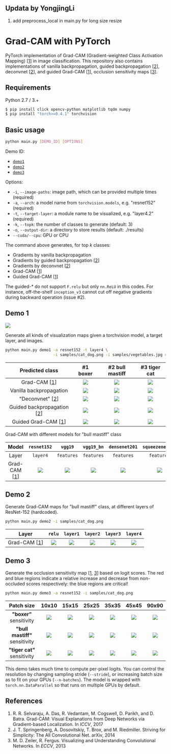 ## Updata by YongjingLi
1. add preprocess_local in main.py for long size resize



# Grad-CAM with PyTorch

PyTorch implementation of Grad-CAM (Gradient-weighted Class Activation Mapping) [[1](##references)] in image classification. This repository also contains implementations of vanilla backpropagation, guided backpropagation [[2](##references)], deconvnet [[2](##references)], and guided Grad-CAM [[1](##references)], occlusion sensitivity maps [[3](##references)].

## Requirements

Python 2.7 / 3.+

```bash
$ pip install click opencv-python matplotlib tqdm numpy
$ pip install "torch>=0.4.1" torchvision
```

## Basic usage

```sh
python main.py [DEMO_ID] [OPTIONS]
```

Demo ID:

* [`demo1`](#demo-1)
* [`demo2`](#demo-2)
* [`demo3`](#demo-3)

Options:

* ```-i```, ```--image-paths```: image path, which can be provided multiple times (required)
* ```-a```, ```--arch```: a model name from ```torchvision.models```, e.g. "resnet152" (required)
* ```-t```, ```--target-layer```: a module name to be visualized, e.g. "layer4.2" (required)
* ```-k```, ```--topk```: the number of classes to generate (default: 3)
* ```-o```, ```--output-dir```: a directory to store results (default: ./results)
* ```--cuda/--cpu```: GPU or CPU

The command above generates, for top *k* classes:

* Gradients by vanilla backpropagation
* Gradients by guided backpropagation [[2](##references)]
* Gradients by deconvnet [[2](##references)]
* Grad-CAM [[1](##references)]
* Guided Grad-CAM [[1](##references)]

The guided-* do not support `F.relu` but only `nn.ReLU` in this codes.
For instance, off-the-shelf `inception_v3` cannot cut off negative gradients during backward operation (issue #2).

## Demo 1

![](samples/cat_dog.png)

Generate all kinds of visualization maps given a torchvision model, a target layer, and images.

```bash
python main.py demo1 -a resnet152 -t layer4 \
                     -i samples/cat_dog.png -i samples/vegetables.jpg # You can add more images
```

|              Predicted class               |                       #1 boxer                        |                       #2 bull mastiff                        |                       #3 tiger cat                        |
| :----------------------------------------: | :---------------------------------------------------: | :----------------------------------------------------------: | :-------------------------------------------------------: |
|        Grad-CAM [[1](##references)]        |    ![](docs/0-resnet152-gradcam-layer4-boxer.png)     |    ![](docs/0-resnet152-gradcam-layer4-bull_mastiff.png)     |    ![](docs/0-resnet152-gradcam-layer4-tiger_cat.png)     |
|          Vanilla backpropagation           |        ![](docs/0-resnet152-vanilla-boxer.png)        |        ![](docs/0-resnet152-vanilla-bull_mastiff.png)        |        ![](docs/0-resnet152-vanilla-tiger_cat.png)        |
|      "Deconvnet" [[2](##references)]       |       ![](docs/0-resnet152-deconvnet-boxer.png)       |       ![](docs/0-resnet152-deconvnet-bull_mastiff.png)       |       ![](docs/0-resnet152-deconvnet-tiger_cat.png)       |
| Guided backpropagation [[2](##references)] |        ![](docs/0-resnet152-guided-boxer.png)         |        ![](docs/0-resnet152-guided-bull_mastiff.png)         |        ![](docs/0-resnet152-guided-tiger_cat.png)         |
|    Guided Grad-CAM [[1](##references)]     | ![](docs/0-resnet152-guided_gradcam-layer4-boxer.png) | ![](docs/0-resnet152-guided_gradcam-layer4-bull_mastiff.png) | ![](docs/0-resnet152-guided_gradcam-layer4-tiger_cat.png) |

Grad-CAM with different models for "bull mastiff" class

|            Model             |                    ```resnet152```                    |                     ```vgg19```                     |                     ```vgg19_bn```                     |                     ```densenet201```                     |                     ```squeezenet1_1```                     |
| :--------------------------: | :---------------------------------------------------: | :-------------------------------------------------: | :----------------------------------------------------: | :-------------------------------------------------------: | :---------------------------------------------------------: |
|            Layer             |                     ```layer4```                      |                   ```features```                    |                     ```features```                     |                      ```features```                       |                       ```features```                        |
| Grad-CAM [[1](##references)] | ![](docs/0-resnet152-gradcam-layer4-bull_mastiff.png) | ![](docs/0-vgg19-gradcam-features-bull_mastiff.png) | ![](docs/0-vgg19_bn-gradcam-features-bull_mastiff.png) | ![](docs/0-densenet201-gradcam-features-bull_mastiff.png) | ![](docs/0-squeezenet1_1-gradcam-features-bull_mastiff.png) |

## Demo 2

Generate Grad-CAM maps for "bull mastiff" class, at different layers of ResNet-152 (hardcoded).

```bash
python main.py demo2 -i samples/cat_dog.png
```

|            Layer             |                     ```relu```                      |                     ```layer1```                      |                     ```layer2```                      |                     ```layer3```                      |                     ```layer4```                      |
| :--------------------------: | :-------------------------------------------------: | :---------------------------------------------------: | :---------------------------------------------------: | :---------------------------------------------------: | :---------------------------------------------------: |
| Grad-CAM [[1](##references)] | ![](docs/0-resnet152-gradcam-relu-bull_mastiff.png) | ![](docs/0-resnet152-gradcam-layer1-bull_mastiff.png) | ![](docs/0-resnet152-gradcam-layer2-bull_mastiff.png) | ![](docs/0-resnet152-gradcam-layer3-bull_mastiff.png) | ![](docs/0-resnet152-gradcam-layer4-bull_mastiff.png) |

## Demo 3

Generate the occlusion sensitivity map [[1](##references), [3](##references)] based on logit scores.
The red and blue regions indicate a relative increase and decrease from non-occluded scores respectively: the blue regions are critical!

```bash
python main.py demo3 -a resnet152 -i samples/cat_dog.png
```

|           Patch size           |                         10x10                         |                         15x15                         |                         25x25                         |                         35x35                         |                         45x45                         |                         90x90                         |
| :----------------------------: | :---------------------------------------------------: | :---------------------------------------------------: | :---------------------------------------------------: | :---------------------------------------------------: | :---------------------------------------------------: | :---------------------------------------------------: |
|    **"boxer"** sensitivity     |    ![](docs/0-resnet152-sensitivity-10-boxer.png)     |    ![](docs/0-resnet152-sensitivity-15-boxer.png)     |    ![](docs/0-resnet152-sensitivity-25-boxer.png)     |    ![](docs/0-resnet152-sensitivity-35-boxer.png)     |    ![](docs/0-resnet152-sensitivity-45-boxer.png)     |    ![](docs/0-resnet152-sensitivity-90-boxer.png)     |
| **"bull mastiff"** sensitivity | ![](docs/0-resnet152-sensitivity-10-bull_mastiff.png) | ![](docs/0-resnet152-sensitivity-15-bull_mastiff.png) | ![](docs/0-resnet152-sensitivity-25-bull_mastiff.png) | ![](docs/0-resnet152-sensitivity-35-bull_mastiff.png) | ![](docs/0-resnet152-sensitivity-45-bull_mastiff.png) | ![](docs/0-resnet152-sensitivity-90-bull_mastiff.png) |
|  **"tiger cat"** sensitivity   |  ![](docs/0-resnet152-sensitivity-10-tiger_cat.png)   |  ![](docs/0-resnet152-sensitivity-15-tiger_cat.png)   |  ![](docs/0-resnet152-sensitivity-25-tiger_cat.png)   |  ![](docs/0-resnet152-sensitivity-35-tiger_cat.png)   |  ![](docs/0-resnet152-sensitivity-45-tiger_cat.png)   |  ![](docs/0-resnet152-sensitivity-90-tiger_cat.png)   |

This demo takes much time to compute per-pixel logits.
You can control the resolution by changing sampling stride (`--stride`), or increasing batch size as to fit on your GPUs (`--n-batches`). The model is wrapped with `torch.nn.DataParallel` so that runs on multiple GPUs by default.

## References

1. R. R. Selvaraju, A. Das, R. Vedantam, M. Cogswell, D. Parikh, and D. Batra. Grad-CAM: Visual Explanations from Deep Networks via Gradient-based Localization. In *ICCV*, 2017
2. J. T. Springenberg, A. Dosovitskiy, T. Brox, and M. Riedmiller. Striving for Simplicity: The All Convolutional Net. arXiv, 2014
3. M. D. Zeiler, R. Fergus. Visualizing and Understanding Convolutional Networks. In *ECCV*, 2013
